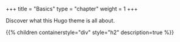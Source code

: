 +++
title = "Basics"
type = "chapter"
weight = 1
+++

Discover what this Hugo theme is all about.

{{% children containerstyle="div" style="h2" description=true %}}
